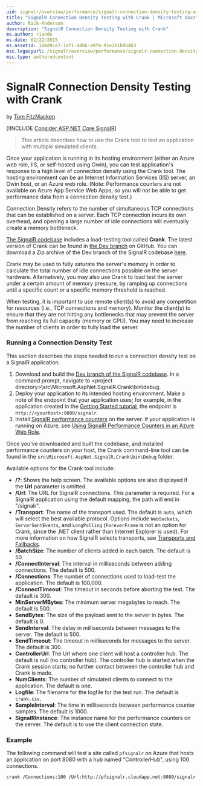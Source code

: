 ```yaml
---
uid: signalr/overview/performance/signalr-connection-density-testing-with-crank
title: "SignalR Connection Density Testing with Crank | Microsoft Docs"
author: Rick-Anderson
description: "SignalR Connection Density Testing with Crank"
ms.author: riande
ms.date: 02/22/2015
ms.assetid: 148d9ca7-1af1-44b6-a9fb-91e261b9b463
msc.legacyurl: /signalr/overview/performance/signalr-connection-density-testing-with-crank
msc.type: authoredcontent
---
```

SignalR Connection Density Testing with Crank
====================
by [Tom FitzMacken](https://github.com/tfitzmac)

[!INCLUDE [Consider ASP.NET Core SignalR](~/includes/signalr/signalr-version-disambiguation.md)]

> This article describes how to use the Crank tool to test an application with multiple simulated clients.


Once your application is running in its hosting environment (either an Azure web role, IIS, or self-hosted using Owin), you can test application's response to a high level of connection density using the Crank tool. The hosting environment can be an Internet Information Services (IIS) server, an Owin host, or an Azure web role. (Note: Performance counters are not available on Azure App Service Web Apps, so you will not be able to get performance data from a connection density test.)

Connection Density refers to the number of simultaneous TCP connections that can be established on a server. Each TCP connection incurs its own overhead, and opening a large number of idle connections will eventually create a memory bottleneck.

[The SignalR codebase](https://github.com/signalr/signalr) includes a load-testing tool called **Crank**. The latest version of Crank can be found in [the Dev branch](https://github.com/SignalR/signalr/tree/dev) on GitHub. You can download a Zip archive of the Dev branch of the SignalR codebase [here](https://github.com/SignalR/SignalR/archive/dev.zip).

Crank may be used to fully saturate the server's memory in order to calculate the total number of idle connections possible on the server hardware. Alternatively, you may also use Crank to load test the server under a certain amount of memory pressure, by ramping up connections until a specific count or a specific memory threshold is reached.

When testing, it is important to use remote client(s) to avoid any competition for resources (i.e., TCP connections and memory). Monitor the client(s) to ensure that they are not hitting any bottlenecks that may prevent the server from reaching its full capacity (memory or CPU). You may need to increase the number of clients in order to fully load the server.

### Running a Connection Density Test

This section describes the steps needed to run a connection density test on a SignalR application.

1. Download and build the [Dev branch of the SignalR codebase](https://github.com/SignalR/SignalR/archive/dev.zip). In a command prompt, navigate to &lt;project directory&gt;\src\Microsoft.AspNet.SignalR.Crank\bin\debug.
2. Deploy your application to its intended hosting environment. Make a note of the endpoint that your application uses; for example, in the application created in the [Getting Started tutorial](../getting-started/tutorial-getting-started-with-signalr.md), the endpoint is `http://<yourhost>:8080/signalr`.
3. Install [SignalR performance counters](signalr-performance.md#perfcounters) on the server. If your application is running on Azure, see [Using SignalR Performance Counters in an Azure Web Role](using-signalr-performance-counters-in-an-azure-web-role.md).

Once you've downloaded and built the codebase, and installed performance counters on your host, the Crank command-line tool can be found in the `src\Microsoft.AspNet.SignalR.Crank\bin\Debug` folder.

Available options for the Crank tool include:

- **/?**: Shows the help screen. The available options are also displayed if the **Url** parameter is omitted.
- **/Url**: The URL for SignalR connections. This parameter is required. For a SignalR application using the default mapping, the path will end in "/signalr".
- **/Transport**: The name of the transport used. The default is `auto`, which will select the best available protocol. Options include `WebSockets`, `ServerSentEvents`, and `LongPolling` (`ForeverFrame` is not an option for Crank, since the .NET client rather than Internet Explorer is used). For more information on how SignalR selects transports, see [Transports and Fallbacks](../getting-started/introduction-to-signalr.md#transports).
- **/BatchSize**: The number of clients added in each batch. The default is 50.
- **/ConnectInterval**: The interval in milliseconds between adding connections. The default is 500.
- **/Connections**: The number of connections used to load-test the application. The default is 100,000.
- **/ConnectTimeout**: The timeout in seconds before aborting the test. The default is 300.
- **MinServerMBytes**: The minimum server megabytes to reach. The default is 500.
- **SendBytes**: The size of the payload sent to the server in bytes. The default is 0.
- **SendInterval**: The delay in milliseconds between messages to the server. The default is 500.
- **SendTimeout**: The timeout in milliseconds for messages to the server. The default is 300.
- **ControllerUrl**: The Url where one client will host a controller hub. The default is null (no controller hub). The controller hub is started when the Crank session starts; no further contact between the controller hub and Crank is made.
- **NumClients**: The number of simulated clients to connect to the application. The default is one.
- **Logfile**: The filename for the logfile for the test run. The default is `crank.csv`.
- **SampleInterval**: The time in milliseconds between performance counter samples. The default is 1000.
- **SignalRInstance**: The instance name for the performance counters on the server. The default is to use the client connection state.

### Example

The following command will test a site called `pfsignalr` on Azure that hosts an application on port 8080 with a hub named "ControllerHub", using 100 connections.

`crank /Connections:100 /Url:http://pfsignalr.cloudapp.net:8080/signalr`
